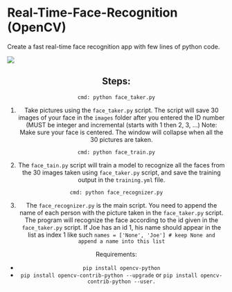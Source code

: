 # Real-Time-Face-Recognition (OpenCV)

Create a fast real-time face recognition app with few lines of python code.

<img src = 'https://github.com/medsriha/Real-Time-Face-Recognition/blob/master/gif.gif?raw=true'><center>

## Steps:

`cmd: python face_taker.py`
1) Take pictures using the `face_taker.py` script. The script will save 30 images of your face in the `images` folder after you entered the ID number (MUST be integer and incremental (starts with 1 then 2, 3, ...)
Note: Make sure your face is centered. The window will collapse when all the 30 pictures are taken.


`cmd: python face_train.py`

2) The `face_tain.py` script will train a model to recognize all the faces from the 30 images taken using `face_taker.py` script, and save the training output in the `training.yml` file.


`cmd: python face_recognizer.py`

3) The `face_recognizer.py` is the main script. You need to append the name of each person with the picture taken in the `face_taker.py` script. The program will recognize the face according to the id given in the `face_taker.py` script. If Joe has an id 1, his name should appear in the list as index 1 like such `names = ['None', 'Joe'] # keep None and append a name into this list`

Requirements:

- `pip install opencv-python`
- `pip install opencv-contrib-python --upgrade` or `pip install opencv-contrib-python --user.`

